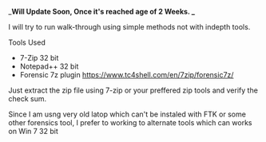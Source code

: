 
_**Will Update Soon, Once it's reached age of 2 Weeks.
_**

I will try to run walk-through using simple methods not with indepth tools.

Tools Used 
  - 7-Zip 32 bit
  - Notepad++ 32 bit
  - Forensic 7z plugin https://www.tc4shell.com/en/7zip/forensic7z/

Just extract the zip file using 7-zip or your preffered zip tools and verify the check sum.

Since I am usng very old latop which can't be instaled with FTK or some other forensics tool, I prefer to working to alternate tools which can works on Win 7 32 bit

